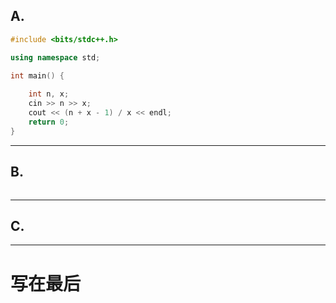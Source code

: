 
## A. 

```c++ []
#include <bits/stdc++.h>

using namespace std;

int main() {
    
    int n, x;
    cin >> n >> x;
    cout << (n + x - 1) / x << endl;
    return 0;
}
```

---

## B.

```c++ []

```


---

## C. 


---

# 写在最后




